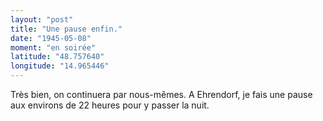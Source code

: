 ```yaml
---
layout: "post"
title: "Une pause enfin."
date: "1945-05-08"
moment: "en soirée"
latitude: "48.757640"
longitude: "14.965446"
---
```


Très bien, on continuera par nous-mêmes. A Ehrendorf, je fais une pause aux environs de 22 heures pour y passer la nuit.


<div class="histoire"></div>

<div class="commentaire"></div>